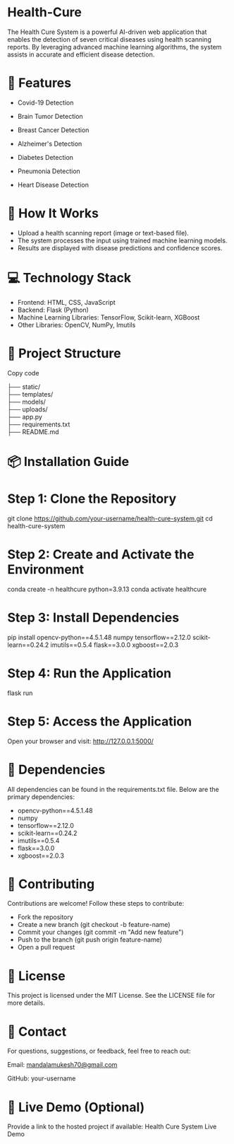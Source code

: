 # Health-Cure
The Health Cure System is a powerful AI-driven web application that enables the detection of seven critical diseases using health scanning reports. By leveraging advanced machine learning algorithms, the system assists in accurate and efficient disease detection.

# 🌟 Features

- Covid-19 Detection

- Brain Tumor Detection

- Breast Cancer Detection

- Alzheimer's Detection

- Diabetes Detection

- Pneumonia Detection

- Heart Disease Detection

# 🚀 How It Works

- Upload a health scanning report (image or text-based file).
- The system processes the input using trained machine learning models.
- Results are displayed with disease predictions and confidence scores.

# 💻 Technology Stack

- Frontend: HTML, CSS, JavaScript
- Backend: Flask (Python)
- Machine Learning Libraries: TensorFlow, Scikit-learn, XGBoost
- Other Libraries: OpenCV, NumPy, Imutils

# 📂 Project Structure

Copy code

├── static/                                             
├── templates/                                         
├── models/                                           
├── uploads/                                           
├── app.py                                            
├── requirements.txt                                  
├── README.md     

# 📦 Installation Guide
# Step 1: Clone the Repository
git clone https://github.com/your-username/health-cure-system.git
cd health-cure-system
# Step 2: Create and Activate the Environment
conda create -n healthcure python=3.9.13
conda activate healthcure
# Step 3: Install Dependencies
pip install opencv-python==4.5.1.48 numpy tensorflow==2.12.0 scikit-learn==0.24.2 imutils==0.5.4 flask==3.0.0 xgboost==2.0.3
# Step 4: Run the Application
flask run
# Step 5: Access the Application
Open your browser and visit:
http://127.0.0.1:5000/

# 📘 Dependencies
All dependencies can be found in the requirements.txt file. Below are the primary dependencies:

- opencv-python==4.5.1.48
- numpy
- tensorflow==2.12.0
- scikit-learn==0.24.2
- imutils==0.5.4
- flask==3.0.0
- xgboost==2.0.3
# 🤝 Contributing
Contributions are welcome! Follow these steps to contribute:

- Fork the repository
- Create a new branch (git checkout -b feature-name)
- Commit your changes (git commit -m "Add new feature")
- Push to the branch (git push origin feature-name)
- Open a pull request
# 📜 License
This project is licensed under the MIT License. See the LICENSE file for more details.

# 📧 Contact
For questions, suggestions, or feedback, feel free to reach out:

Email: mandalamukesh70@gmail.com

GitHub: your-username
# 🔗 Live Demo (Optional)
Provide a link to the hosted project if available:
Health Cure System Live Demo

